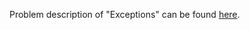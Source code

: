 Problem description of "Exceptions" can be found [here](https://www.hackerrank.com/challenges/exceptions/problem?isFullScreen=true).